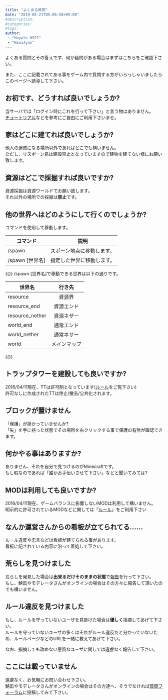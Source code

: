 ```yaml
---
title: "よくある質問"
date: "2019-05-21T05:06:58+09:00"
#description:
#categories:
#tags:
author:
 - "Hayate-0927"
 - "HimaJyun"
---
```

よくある質問とその答えです、何か疑問がある場合はまずはこちらをご確認下さい。</p>

また、ここに記載されてある事をゲーム内で質問する方がいらっしゃいましたらこのページへ誘導して下さい。

## お初です、どうすれば良いでしょうか?
当サーバでは「ログイン時にこれを行って下さい」と言う物はありません。  
[チュートリアル](/tutorial/)などを参考にご自由にご利用下さいませ。

## 家はどこに建てれば良いでしょうか?
他人の迷惑になる場所以外であればどこでも構いません。  
ただし、リスポーン島は建設禁止となっていますので建物を建てない様にお願い致します。

## 資源はどこで採掘すれば良いですか?
資源採掘は資源ワールドでお願い致します。  
それ以外の場所での採掘は**禁止**です。

## 他の世界へはどのようにして行くのでしょうか?
コマンドを使用して移動します。

|コマンド|説明|
|--------|----|
|/spawn|スポーン地点に移動します。|
|/spawn [世界名]|指定した世界に移動します。|

{{<tips>}}
/spawn [世界名]で移動できる世界は以下の通りです。

|世界名|行き先|
|------------|:--:|
|resource|資源界|
|resource_end|資源エンド|
|resource_nether|資源ネザー|
|world_end|通常エンド|
|world_nether|通常ネザー|
|world|メインマップ|
{{</tips>}}

## トラップタワーを建設しても良いですか?
2016/04/11現在、TTは許可制となっています([ルール](/rule#rule_3)をご覧下さい)  
許可なしに作成されたTTは停止/撤去/公共化されます。

## ブロックが置けません
「保護」が掛かっていませんか?  
「矢」を手に持った状態でその場所を右クリックする事で保護の有無が確認できます。

## 何かやる事はありますか?
ありません、それを自分で見つけるのがMinecraftです。  
もし暇なのであれば「誰かお手伝いさせて下さい」などと聞いてみては?

## MODは利用しても良いですか?
2016/04/11現在、ゲームバランスに影響しないMODは利用して構いません。  
明示的に許可されているMODなどに関しては「[ルール](/rule#manner_2)」をご利用下さい

## なんか運営さんからの看板が立てられてる……
ルール違反や忠言などは看板が建てられる事があります。  
看板に記されている内容に沿って善処して下さい。

## 荒らしを見つけました
荒らしを発見した場合は**出来るだけそのままの状態**で[報告](/bbs/viewforum.php?f=11)を行って下さい。  
もし、鯖缶やモデレータさんがオンラインの場合はその方々に報告して頂いたのでも構いません。

## ルール違反を見つけました
もし、ルールを守っていないユーザを見掛けた場合は**優しく**指摘してあげて下さい。  
ルールを守っていないユーザの多くはそれがルール違反だと分かっていないため、ルールページなどのURLを一緒に教えてあげて下さい。

なお、指摘しても改めない悪質なユーザに関しては遠慮なく報告して下さい。

## ここには載っていません
遠慮なく、お気軽にお問い合わせ下さい。  
鯖缶やモデレータさんがオンラインの場合はその方達へ、そうでなければ[質問フォーラム](/bbs/viewforum.php?f=9)に投稿してみて下さい。
